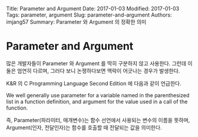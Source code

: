 Title: Parameter and Argument
Date: 2017-01-03
Modified: 2017-01-03
Tags: parameter, argument
Slug: parameter-and-argument
Authors: imjang57
Summary: Parameter 와 Argument 의 정확한 의미

# Parameter and Argument

많은 개발자들이 Parameter 와 Argument 를 딱히 구분하지 않고 사용한다. 그런데 이 둘은 엄연히 다르며, 그러다 보니 논쟁하다보면 맥락이 어긋나는 경우가 발생한다.

K&R 의 C Programming Language Second Edition 에 다음과 같이 언급한다.

We well generally use parameter for a variable named in the parenthesized list in a function definition, and argument for the value used in a call of the function.

즉, Parameter(파라미터, 매개변수)는 함수 선언에서 사용되는 변수의 이름을 뜻하며, Argument(인자, 전달인자)는 함수를 호출할 때 전달되는 값을 의미한다.

